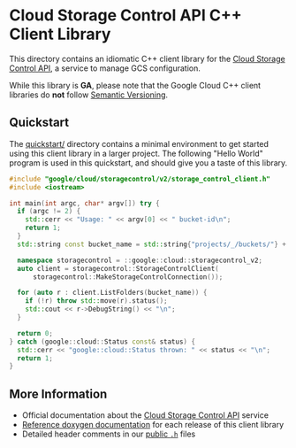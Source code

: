 # Cloud Storage Control API C++ Client Library

This directory contains an idiomatic C++ client library for the
[Cloud Storage Control API][cloud-service-docs], a service to manage GCS
configuration.

While this library is **GA**, please note that the Google Cloud C++ client
libraries do **not** follow [Semantic Versioning](https://semver.org/).

## Quickstart

The [quickstart/](quickstart/README.md) directory contains a minimal environment
to get started using this client library in a larger project. The following
"Hello World" program is used in this quickstart, and should give you a taste of
this library.

<!-- inject-quickstart-start -->

```cc
#include "google/cloud/storagecontrol/v2/storage_control_client.h"
#include <iostream>

int main(int argc, char* argv[]) try {
  if (argc != 2) {
    std::cerr << "Usage: " << argv[0] << " bucket-id\n";
    return 1;
  }
  std::string const bucket_name = std::string{"projects/_/buckets/"} + argv[1];

  namespace storagecontrol = ::google::cloud::storagecontrol_v2;
  auto client = storagecontrol::StorageControlClient(
      storagecontrol::MakeStorageControlConnection());

  for (auto r : client.ListFolders(bucket_name)) {
    if (!r) throw std::move(r).status();
    std::cout << r->DebugString() << "\n";
  }

  return 0;
} catch (google::cloud::Status const& status) {
  std::cerr << "google::cloud::Status thrown: " << status << "\n";
  return 1;
}
```

<!-- inject-quickstart-end -->

## More Information

- Official documentation about the
  [Cloud Storage Control API][cloud-service-docs] service
- [Reference doxygen documentation][doxygen-link] for each release of this
  client library
- Detailed header comments in our [public `.h`][source-link] files

[cloud-service-docs]: https://cloud.google.com/storage/docs
[doxygen-link]: https://cloud.google.com/cpp/docs/reference/storagecontrol/latest/
[source-link]: https://github.com/googleapis/google-cloud-cpp/tree/main/google/cloud/storagecontrol
